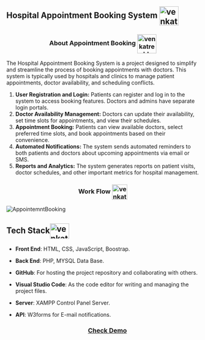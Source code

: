 <h2 align="left">Hospital Appointment Booking System <img align="center" src="https://cdn-icons-png.flaticon.com/512/8767/8767359.png" alt="venkatreddy" height="50" width="50" /></h2>

<h3 align="center">About Appointment Booking <img align="center" src="https://icons.veryicon.com/png/o/miscellaneous/icon-library-of-x-bacteria/appointment-4.png" alt="venkatreddy" height="50" width="50" /></h3>

<p>The Hospital Appointment Booking System is a project designed to simplify and streamline the process of booking appointments with doctors. This system is typically used by hospitals and clinics to manage patient appointments, doctor availability, and scheduling conflicts.</p>

1. **User Registration and Login:** Patients can register and log in to the system to access booking features. Doctors and admins have separate login portals.
2. **Doctor Availability Management:** Doctors can update their availability, set time slots for appointments, and view their schedules.
3. **Appointment Booking:** Patients can view available doctors, select preferred time slots, and book appointments based on their convenience.
4. **Automated Notifications:** The system sends automated reminders to both patients and doctors about upcoming appointments via email or SMS.
5. **Reports and Analytics:** The system generates reports on patient visits, doctor schedules, and other important metrics for hospital management.

<h3 align="center">Work Flow <img align="center" src="https://static-00.iconduck.com/assets.00/workflow-icon-1877x2048-c8d8znjq.png" alt="venkatreddy" height="40" width="40" /></h3>

![AppointemntBooking](https://github.com/user-attachments/assets/c77a1c5b-ca99-4669-9dad-7374cc295a30)

<h2 align="left">Tech Stack<img align="center" src="https://www.svgrepo.com/show/408381/stack-apps-layers.svg" alt="venkatreddy" height="40" width="50" /></h2>

- **Front End**: HTML, CSS, JavaScript, Boostrap.
- **Back End**: PHP, MYSQL Data Base.
- **GitHub**: For hosting the project repository and collaborating with others.
- **Visual Studio Code**: As the code editor for writing and managing the project files.
- **Server**: XAMPP Control Panel Server.
- **API**: W3forms for E-mail notifications.

  <h3 align="center"><a href="https://floridaappointmentbooking.ct.ws/">Check Demo</a></h3>
